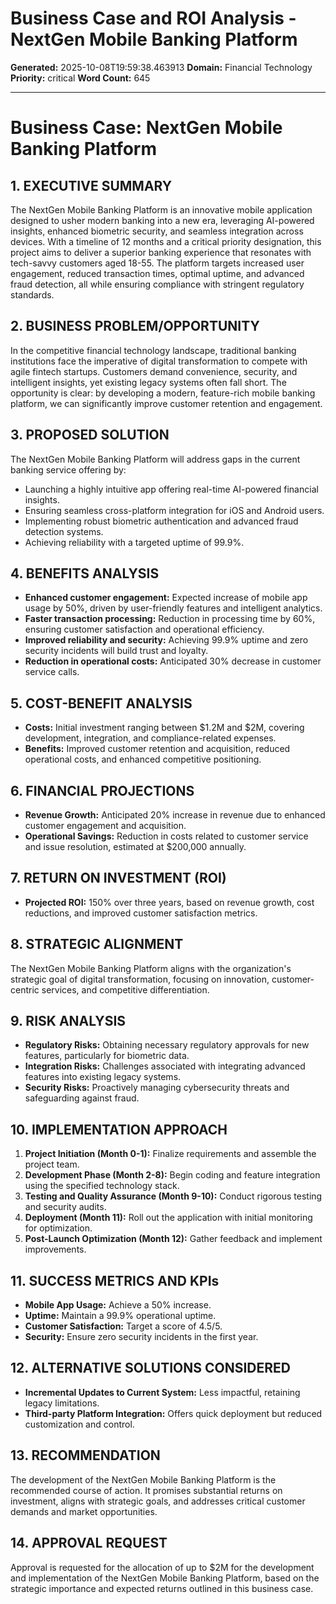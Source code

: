 # Business Case and ROI Analysis - NextGen Mobile Banking Platform

**Generated:** 2025-10-08T19:59:38.463913
**Domain:** Financial Technology
**Priority:** critical
**Word Count:** 645

---

# Business Case: NextGen Mobile Banking Platform

## 1. EXECUTIVE SUMMARY

The NextGen Mobile Banking Platform is an innovative mobile application designed to usher modern banking into a new era, leveraging AI-powered insights, enhanced biometric security, and seamless integration across devices. With a timeline of 12 months and a critical priority designation, this project aims to deliver a superior banking experience that resonates with tech-savvy customers aged 18-55. The platform targets increased user engagement, reduced transaction times, optimal uptime, and advanced fraud detection, all while ensuring compliance with stringent regulatory standards.

## 2. BUSINESS PROBLEM/OPPORTUNITY

In the competitive financial technology landscape, traditional banking institutions face the imperative of digital transformation to compete with agile fintech startups. Customers demand convenience, security, and intelligent insights, yet existing legacy systems often fall short. The opportunity is clear: by developing a modern, feature-rich mobile banking platform, we can significantly improve customer retention and engagement.

## 3. PROPOSED SOLUTION

The NextGen Mobile Banking Platform will address gaps in the current banking service offering by:
- Launching a highly intuitive app offering real-time AI-powered financial insights.
- Ensuring seamless cross-platform integration for iOS and Android users.
- Implementing robust biometric authentication and advanced fraud detection systems.
- Achieving reliability with a targeted uptime of 99.9%.

## 4. BENEFITS ANALYSIS

- **Enhanced customer engagement:** Expected increase of mobile app usage by 50%, driven by user-friendly features and intelligent analytics.
- **Faster transaction processing:** Reduction in processing time by 60%, ensuring customer satisfaction and operational efficiency.
- **Improved reliability and security:** Achieving 99.9% uptime and zero security incidents will build trust and loyalty.
- **Reduction in operational costs:** Anticipated 30% decrease in customer service calls.

## 5. COST-BENEFIT ANALYSIS

- **Costs:** Initial investment ranging between $1.2M and $2M, covering development, integration, and compliance-related expenses.
- **Benefits:** Improved customer retention and acquisition, reduced operational costs, and enhanced competitive positioning.

## 6. FINANCIAL PROJECTIONS

- **Revenue Growth:** Anticipated 20% increase in revenue due to enhanced customer engagement and acquisition.
- **Operational Savings:** Reduction in costs related to customer service and issue resolution, estimated at $200,000 annually.

## 7. RETURN ON INVESTMENT (ROI)

- **Projected ROI:** 150% over three years, based on revenue growth, cost reductions, and improved customer satisfaction metrics.

## 8. STRATEGIC ALIGNMENT

The NextGen Mobile Banking Platform aligns with the organization's strategic goal of digital transformation, focusing on innovation, customer-centric services, and competitive differentiation.

## 9. RISK ANALYSIS

- **Regulatory Risks:** Obtaining necessary regulatory approvals for new features, particularly for biometric data.
- **Integration Risks:** Challenges associated with integrating advanced features into existing legacy systems.
- **Security Risks:** Proactively managing cybersecurity threats and safeguarding against fraud.

## 10. IMPLEMENTATION APPROACH

1. **Project Initiation (Month 0-1):** Finalize requirements and assemble the project team.
2. **Development Phase (Month 2-8):** Begin coding and feature integration using the specified technology stack.
3. **Testing and Quality Assurance (Month 9-10):** Conduct rigorous testing and security audits.
4. **Deployment (Month 11):** Roll out the application with initial monitoring for optimization.
5. **Post-Launch Optimization (Month 12):** Gather feedback and implement improvements.

## 11. SUCCESS METRICS AND KPIs

- **Mobile App Usage:** Achieve a 50% increase.
- **Uptime:** Maintain a 99.9% operational uptime.
- **Customer Satisfaction:** Target a score of 4.5/5.
- **Security:** Ensure zero security incidents in the first year.

## 12. ALTERNATIVE SOLUTIONS CONSIDERED

- **Incremental Updates to Current System:** Less impactful, retaining legacy limitations.
- **Third-party Platform Integration:** Offers quick deployment but reduced customization and control.

## 13. RECOMMENDATION

The development of the NextGen Mobile Banking Platform is the recommended course of action. It promises substantial returns on investment, aligns with strategic goals, and addresses critical customer demands and market opportunities.

## 14. APPROVAL REQUEST

Approval is requested for the allocation of up to $2M for the development and implementation of the NextGen Mobile Banking Platform, based on the strategic importance and expected returns outlined in this business case.